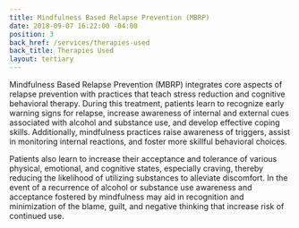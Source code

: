 ```yaml
---
title: Mindfulness Based Relapse Prevention (MBRP)
date: 2018-09-07 16:22:00 -04:00
position: 3
back_href: /services/therapies-used
back_title: Therapies Used
layout: tertiary
---
```


Mindfulness Based Relapse Prevention (MBRP) integrates core aspects of relapse prevention with practices that teach stress reduction and cognitive behavioral therapy.   During this treatment, patients learn to recognize early warning signs for relapse, increase awareness of internal and external cues associated with alcohol and substance use, and develop effective coping skills. Additionally, mindfulness practices raise awareness of triggers, assist in monitoring internal reactions, and foster more skillful behavioral choices. 

Patients also learn to increase their acceptance and tolerance of various physical, emotional, and cognitive states, especially craving, thereby reducing the likelihood of utilizing substances to alleviate discomfort. In the event of a recurrence of alcohol or substance use awareness and acceptance fostered by mindfulness may aid in recognition and minimization of the blame, guilt, and negative thinking that increase risk of continued use. 
